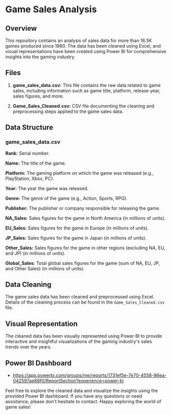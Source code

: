 # Game Sales Analysis

## Overview

This repository contains an analysis of sales data for more than 16.5K games produced since 1980. The data has been cleaned using Excel, and visual representations have been created using Power BI for comprehensive insights into the gaming industry.

## Files

1. **game_sales_data.csv:**  This file contains the raw data related to game sales, including information such as game title, platform, release year, sales figures, and more.

2. **Game_Sales_Cleaned.csv:**  CSV file documenting the cleaning and preprocessing steps applied to the game sales data.

## Data Structure

### game_sales_data.csv

**Rank:** Serial number.

**Name:** The title of the game.

**Platform:** The gaming platform on which the game was released (e.g., PlayStation, Xbox, PC).

**Year:** The year the game was released.

**Genre:** The genre of the game (e.g., Action, Sports, RPG).

**Publisher:** The publisher or company responsible for releasing the game.

**NA_Sales:** Sales figures for the game in North America (in millions of units).

**EU_Sales:** Sales figures for the game in Europe (in millions of units).

**JP_Sales:** Sales figures for the game in Japan (in millions of units).

**Other_Sales:** Sales figures for the game in other regions (excluding NA, EU, and JP) (in millions of units).

**Global_Sales:** Total global sales figures for the game (sum of NA, EU, JP, and Other Sales) (in millions of units).


## Data Cleaning

The game sales data has been cleaned and preprocessed using Excel. Details of the cleaning process can be found in the `Game_Sales_Cleaned.csv` file.

## Visual Representation

The cleaned data has been visually represented using Power BI to provide interactive and insightful visualizations of the gaming industry's sales trends over the years.

## Power BI Dashboard

- https://app.powerbi.com/groups/me/reports/1731ef5e-7e70-4558-86ea-042597ae88f0/ReportSection?experience=power-bi

Feel free to explore the cleaned data and visualize the insights using the provided Power BI dashboard. If you have any questions or need assistance, please don't hesitate to contact. Happy exploring the world of game sales!

